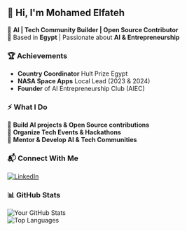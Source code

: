 ## 👋 Hi, I'm Mohamed Elfateh

🚀 **AI | Tech Community Builder | Open Source Contributor**  
📍 Based in **Egypt** | Passionate about **AI & Entrepreneurship**  

### 🏆 Achievements
- **Country Coordinator** Hult Prize Egypt 
- **NASA Space Apps** Local Lead (2023 & 2024)  
- **Founder** of AI Entrepreneurship Club (AIEC)  

### ⚡ What I Do  
🔹 **Build AI projects & Open Source contributions**  
🔹 **Organize Tech Events & Hackathons**  
🔹 **Mentor & Develop AI & Tech Communities**  

### 📬 Connect With Me  
[![LinkedIn](https://img.shields.io/badge/LinkedIn-%230077B5.svg?style=for-the-badge&logo=linkedin&logoColor=white)](https://www.linkedin.com/in/elfateh4/)  

### 📊 GitHub Stats  
![Your GitHub Stats](https://github-readme-stats.vercel.app/api?username=elfateh4&show_icons=true&theme=radical)  
![Top Languages](https://github-readme-stats.vercel.app/api/top-langs/?username=elfateh4&layout=compact&theme=radical)
